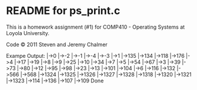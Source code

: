 README for ps_print.c
====

This is a homework assignment (#1) for COMP410 - Operating Systems at Loyola University. 

Code © 2011 Steven and Jeremy Chalmer 

Exampe Output:
	|->0
		|->-2
		|->-1
		|->-4
		|->-3
		|->1
			|->135
			|->134
			|->118
			|->176
			|->4
				|->17
				|->19
				|->8
				|->9
				|->25
				|->10
				|->34
				|->7
				|->5
				|->54
				|->67
				|->3
				|->39
				|->73
				|->80
				|->12
				|->95
				|->98
				|->23
				|->13
				|->101
				|->104
				|->6
			|->116
			|->132
				|->566
					|->568
						|->1324
							|->1325
								|->1326
								|->1327
								|->1328
				|->1318
					|->1320
				|->1321
					|->1323
			|->114
			|->136
			|->107
			|->109
	Done
